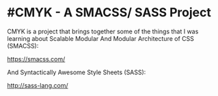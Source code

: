 #CMYK - A SMACSS/ SASS Project
===========
CMYK is a project that brings together some of the things that I was learning about Scalable Modular And Modular Architecture of CSS (SMACSS):

https://smacss.com/

And Syntactically Awesome Style Sheets (SASS):

http://sass-lang.com/

